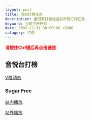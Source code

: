 ```yaml
---
layout: post
title: 当前打榜任务
description: 皇冠家打榜组当前所有打榜任务
keyword: 当前打榜任务
date: 2099-12-31 00:00:00 +0800
catagory: 打榜
---
```


<b><font color="red">请按住Ctrl键后再点击链接</font></b>

## 音悦台打榜

[V榜动态](http://vchart.yinyuetai.com/vchart/trends?area=KR "V榜动态").

### Sugar Free

[站内播放](http://v.yinyuetai.com/video/2132256 "站内播放").

[站外播放](http://weibo.com/tiarabar "站外播放").